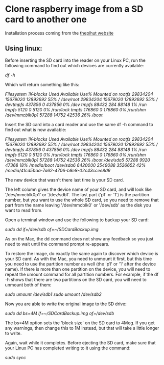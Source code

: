 # Clone raspberry image from a SD card to another one

Installation process coming from the [thepihut website](https://thepihut.com/blogs/raspberry-pi-tutorials/17789160-backing-up-and-restoring-your-raspberry-pis-sd-card)


## Using linux:


Before inserting the SD card into the reader on your Linux PC, run the following command to find out which devices are currently available:

_df -h_

Which will return something like this:

_Filesystem 1K-blocks Used Available Use% Mounted on_
_rootfs 29834204 15679020 12892692 55% /_
_/dev/root 29834204 15679020 12892692 55% /_
_devtmpfs 437856 0 437856 0% /dev_
_tmpfs 88432 284 88148 1% /run_
_tmpfs 5120 0 5120 0% /run/lock_
_tmpfs 176860 0 176860 0% /run/shm_
_/dev/mmcblk0p1 57288 14752 42536 26% /boot_




Insert the SD card into a card reader and use the same df -h command to find out what is now available:



_Filesystem 1K-blocks Used Available Use% Mounted on_
_rootfs 29834204 15679020 12892692 55% /_
_/dev/root 29834204 15679020 12892692 55% /_
_devtmpfs 437856 0 437856 0% /dev_
_tmpfs 88432 284 88148 1% /run_
_tmpfs 5120 0 5120 0% /run/lock_
_tmpfs 176860 0 176860 0% /run/shm_
_/dev/mmcblk0p1 57288 14752 42536 26% /boot_
_/dev/sda5 57288 9920 47368 18% /media/boot_
_/dev/sda6 6420000 2549088 3526652 42% /media/41cd5baa-7a62-4706-b8e8-02c43ccee8d9_



The new device that wasn't there last time is your SD card.

The left column gives the device name of your SD card, and will look like '/dev/mmcblk0p1' or '/dev/sdb1'. The last part ('p1' or '1') is the partition number, but you want to use the whole SD card, so you need to remove that part from the name leaving '/dev/mmcblk0' or '/dev/sdb' as the disk you want to read from.

Open a terminal window and use the following to backup your SD card:

_sudo dd if=/dev/sdb of=~/SDCardBackup.img_



As on the Mac, the dd command does not show any feedback so you just need to wait until the command prompt re-appears.

To restore the image, do exactly the same again to discover which device is your SD card.  As with the Mac, you need to unmount it first, but this time you need to use the partition number as well (the 'p1' or '1' after the device name).  If there is more than one partition on the device, you will need to repeat the umount command for all partition numbers.  For example, if the df -h shows that there are two partitions on the SD card, you will need to unmount both of them:


_sudo umount /dev/sdb1_
_sudo umount /dev/sdb2_


Now you are able to write the original image to the SD drive:

_sudo dd bs=4M if=~/SDCardBackup.img of=/dev/sdb_


The bs=4M option sets the 'block size' on the SD card to 4Meg.  If you get any warnings, then change this to 1M instead, but that will take a little longer to write.

Again, wait while it completes.  Before ejecting the SD card, make sure that your Linux PC has completed writing to it using the command:

_sudo sync_
